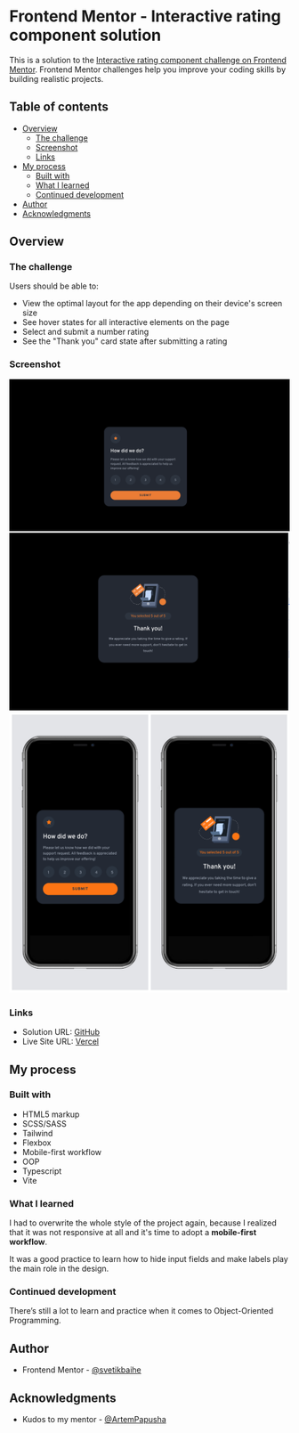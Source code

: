 # Frontend Mentor - Interactive rating component solution

This is a solution to the [Interactive rating component challenge on Frontend Mentor](https://www.frontendmentor.io/challenges/interactive-rating-component-koxpeBUmI). Frontend Mentor challenges help you improve your coding skills by building realistic projects. 

## Table of contents

- [Overview](#overview)
  - [The challenge](#the-challenge)
  - [Screenshot](#screenshot)
  - [Links](#links)
- [My process](#my-process)
  - [Built with](#built-with)
  - [What I learned](#what-i-learned)
  - [Continued development](#continued-development)
- [Author](#author)
- [Acknowledgments](#acknowledgments)

## Overview

### The challenge

Users should be able to:

- View the optimal layout for the app depending on their device's screen size
- See hover states for all interactive elements on the page
- Select and submit a number rating
- See the "Thank you" card state after submitting a rating

### Screenshot

![Desktop-form](public/screenshots/desktop_form.png)
![Desktop-card](public/screenshots/desktop_card.png)
![Mobile](public/screenshots/photo-collage.png)

### Links

- Solution URL: [GitHub](https://github.com/svetikbaihe/interactive-rating.git)
- Live Site URL: [Vercel](https://interactive-rating-asx9ezi7h-svetas-projects-dd4a3c95.vercel.app/)

## My process

### Built with

- HTML5 markup
- SCSS/SASS
- Tailwind
- Flexbox
- Mobile-first workflow
- OOP
- Typescript
- Vite

### What I learned

I had to overwrite the whole style of the project again, because I realized that it was not responsive at all and it's time to adopt a **mobile-first workflow**.

It was a good practice to learn how to hide input fields and make labels play the main role in the design.

### Continued development

There’s still a lot to learn and practice when it comes to Object-Oriented Programming.

## Author

- Frontend Mentor -
  [@svetikbaihe](https://www.frontendmentor.io/profile/svetikbaihe)

## Acknowledgments

- Kudos to my mentor - [@ArtemPapusha](https://github.com/ArtemPapusha)

